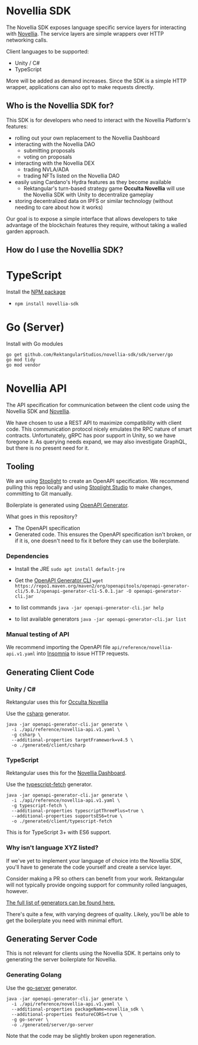 # Novellia SDK

The Novellia SDK exposes language specific service layers for interacting with [Novellia](https://github.com/RektangularStudios/novellia). The service layers are simple wrappers over HTTP networking calls.

Client languages to be supported:
- Unity / C#
- TypeScript

More will be added as demand increases. Since the SDK is a simple HTTP wrapper, applications can also opt to make requests directly.

## Who is the Novellia SDK for?

This SDK is for developers who need to interact with the Novellia Platform's features:
- rolling out your own replacement to the Novellia Dashboard
- interacting with the Novellia DAO
  - submitting proposals
  - voting on proposals
- interacting with the Novellia DEX
  - trading NVLA/ADA
  - trading NFTs listed on the Novellia DAO
- easily using Cardano's Hydra features as they become available
  - Rektangular's turn-based strategy game **Occulta Novellia** will use the Novellia SDK with Unity to decentralize gameplay
- storing decentralized data on IPFS or similar technology (without needing to care about how it works)

Our goal is to expose a simple interface that allows developers to take advantage of the blockchain features they require, without taking a walled garden approach.

## How do I use the Novellia SDK?

# TypeScript

Install the [NPM package](https://www.npmjs.com/package/novellia-sdk)
- `npm install novellia-sdk`

# Go (Server)

Install with Go modules

```
go get github.com/RektangularStudios/novellia-sdk/sdk/server/go
go mod tidy
go mod vendor
```

# Novellia API

The API specification for communication between the client code using the Novellia SDK and [Novellia](https://github.com/RektangularStudios/novellia).

We have chosen to use a REST API to maximize compatibility with client code. This communication protocol nicely emulates the RPC nature of smart contracts. Unfortunately, gRPC has poor support in Unity, so we have foregone it. As querying needs expand, we may also investigate GraphQL, but there is no present need for it.

## Tooling

We are using [Stoplight](https://stoplight.io/) to create an OpenAPI specification. We recommend pulling this repo locally and using [Stoplight Studio](https://stoplight.io/studio/) to make changes, committing to Git manually.

Boilerplate is generated using [OpenAPI Generator](https://github.com/OpenAPITools/openapi-generator).

What goes in this repository?
- The OpenAPI specification
- Generated code. This ensures the OpenAPI specification isn't broken, or if it is, one doesn't need to fix it before they can use the boilerplate.

### Dependencies

- Install the JRE
`sudo apt install default-jre`

- Get the [OpenAPI Generator CLI](https://github.com/OpenAPITools/openapi-generator)
`wget https://repo1.maven.org/maven2/org/openapitools/openapi-generator-cli/5.0.1/openapi-generator-cli-5.0.1.jar -O openapi-generator-cli.jar`

- to list commands
`java -jar openapi-generator-cli.jar help`

- to list available generators
`java -jar openapi-generator-cli.jar list`

### Manual testing of API

We recommend importing the OpenAPI file `api/reference/novellia-api.v1.yaml` into [Insomnia](https://insomnia.rest/) to issue HTTP requests.

## Generating Client Code

### Unity / C#

Rektangular uses this for [Occulta Novellia](https://rektangularstudios.com/occulta-novellia/)

Use the [csharp](https://github.com/OpenAPITools/openapi-generator/blob/master/docs/generators/csharp.md) generator.

```
java -jar openapi-generator-cli.jar generate \
  -i ./api/reference/novellia-api.v1.yaml \
  -g csharp \
  --additional-properties targetFramework=v4.5 \
  -o ./generated/client/csharp
```

### TypeScript

Rektangular uses this for the [Novellia Dashboard](https://rektangularstudios.com/).

Use the [typescript-fetch](https://github.com/OpenAPITools/openapi-generator/blob/master/docs/generators/typescript-fetch.md) generator.

```
java -jar openapi-generator-cli.jar generate \
  -i ./api/reference/novellia-api.v1.yaml \
  -g typescript-fetch \
  --additional-properties typescriptThreePlus=true \
  --additional-properties supportsES6=true \
  -o ./generated/client/typescript-fetch
```

This is for TypeScript 3+ with ES6 support.

### Why isn't language XYZ listed?

If we've yet to implement your language of choice into the Novellia SDK, you'll have to generate the code yourself and create a service layer.

Consider making a PR so others can benefit from your work. Rektangular will not typically provide ongoing support for community rolled languages, however.

[The full list of generators can be found here.](https://github.com/OpenAPITools/openapi-generator/tree/master/docs/generators)

There's quite a few, with varying degrees of quality. Likely, you'll be able to get the boilerplate you need with minimal effort.

## Generating Server Code

This is not relevant for clients using the Novellia SDK. It pertains only to generating the server boilerplate for Novellia.

### Generating Golang

Use the [go-server](https://github.com/OpenAPITools/openapi-generator/blob/master/docs/generators/go-server.md) generator.

```
java -jar openapi-generator-cli.jar generate \
  -i ./api/reference/novellia-api.v1.yaml \
  --additional-properties packageName=novellia_sdk \
  --additional-properties featureCORS=true \
  -g go-server \
  -o ./generated/server/go-server
```

Note that the code may be slightly broken upon regeneration.
